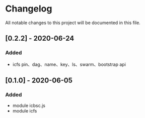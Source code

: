 # Changelog

All notable changes to this project will be documented in this file.

## [0.2.2] - 2020-06-24

### Added

- icfs pin、dag、name、key、ls、swarm、bootstrap api 

## [0.1.0] - 2020-06-05

### Added

- module icbsc.js
- module icfs
